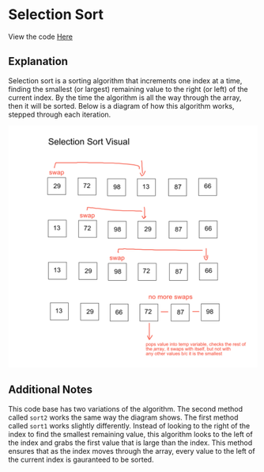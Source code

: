 # Selection Sort

View the code [Here](../dsas/selectionsort/SelectionSort.java)


## Explanation
Selection sort is a sorting algorithm that increments one index at a time, finding the smallest (or largest) 
remaining value to the right (or left) of the current index. By the time the algorithm is all the way through the array, 
then it will be sorted. Below is a diagram of how this algorithm works, stepped through each iteration.

![Selection Sort Diagram](./assets/selection-sort.png)

## Additional Notes
This code base has two variations of the algorithm. The second method called `sort2` works the same way the diagram shows. The first 
method called `sort1` works slightly differently. Instead of looking to the right of the index to find the smallest remaining value, this 
algorithm looks to the left of the index and grabs the first value that is large than the index. This method ensures that as the index 
moves through the array, every value to the left of the current index is gauranteed to be sorted.
